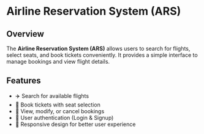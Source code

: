 # Airline Reservation System (ARS)

## Overview  
The **Airline Reservation System (ARS)** allows users to search for flights, select seats, and book tickets conveniently. It provides a simple interface to manage bookings and view flight details.

## Features  
- ✈️ Search for available flights  
- 🛫 Book tickets with seat selection  
- 🔄 View, modify, or cancel bookings  
- 🔐 User authentication (Login & Signup)  
- 📱 Responsive design for better user experience  
